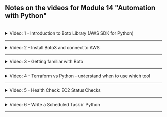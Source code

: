 ## Notes on the videos for Module 14 "Automation with Python"
<br />

<details>
<summary>Video: 1 - Introduction to Boto Library (AWS SDK for Python)</summary>
<br />

Automating repetitive maintenance tasks like
- doing regular back-ups
- doing regular clean-ups 
- configuration on existing servers 
- doing health-checks/monitoring

can be best achieved using a programming language like Python.

Boto3 is a Python library providing an AWS SDK to create, configure and manage AWS services like EC2, S3, etc. If you need to communicate with Azure or Google Cloud, there are different libraries available specific to those cloud platforms.

</details>

*****

<details>
<summary>Video: 2 - Install Boto3 and connect to AWS</summary>
<br />

To install Boto3, execute
```sh
pip3 install boto3
# ...
# Successfully installed boto3-1.26.165 botocore-1.29.165 jmespath-1.0.1 python-dateutil-2.8.2 s3transfer-0.6.1 urllib3-1.26.16
```

Now you can import Boto3 into your Python scripts and use it:
```python
import boto3
```

To connect to AWS and authenticate against your AWS account using Boto3, nothing special has to be done. Boto3 will use the configuration in the `~/.aws/config` and `~/.aws/credentials` files.

</details>

*****

<details>
<summary>Video: 3 - Getting familiar with Boto</summary>
<br />

To find a detailed documentation of the Boto3 library, check out the [Boto3 documentation page](https://boto3.amazonaws.com/v1/documentation/api/latest/index.html).
However, it is not very easy to find the documentation for the tasks you want to program. For example if we want to list all VPCs available in our region, we have to know that VPCs are related to EC2, so we click on the link for [EC2](https://boto3.amazonaws.com/v1/documentation/api/latest/reference/services/ec2.html), and 
then find the documentation for [describe_vpcs](https://boto3.amazonaws.com/v1/documentation/api/latest/reference/services/ec2/client/describe_vpcs.html), where you get information about required and optional parameters as well as about the structure of the response.

```python
import boto3

# list all available VPCs in my region
ec2_client = boto3.client('ec2')
all_available_vpcs = ec2_client.describe_vpcs()
vpcs = all_available_vpcs.get('Vpcs')
for vpc in vpcs:
    print(vpc.get('VpcId'))
    cidr_block_association_sets = vpc.get('CidrBlockAssociationSet')
    for cidr_block_association_set in cidr_block_association_sets:
        cidr_block_association_set.get('CidrBlockState').get('State')

# do the same for a region other than the default region
ec2_client = boto3.client('ec2', region_name='eu-west-3')
# ...
```

### Create VPC and Subnet
Go back to the [EC2](https://boto3.amazonaws.com/v1/documentation/api/latest/reference/services/ec2.html) documentation and search for the documentation of [create_vpc](https://boto3.amazonaws.com/v1/documentation/api/latest/reference/services/ec2/client/create_vpc.html).

```python
import boto3

# create a VPC
ec2_client = boto3.client('ec2')
vpc_resp = ec2_client.create_vpc(
    CidrBlock='10.0.0.0/16'
)
vpc_id = vpc_resp.get('Vpc').get('VpcId')

# create a subnet in the new VPC
# using the ec2 client
ec2_client.create_subnet(
    VpcId=vpc_id,
    CidrBlock='10.0.1.0/24'
)

# or using the VPC resource (resources are an object oriented abstraction using clients under the hood)
ec2_resource = boto3.resource('ec2', resource_name='...')
vpc = ec2_resource.Vpc(vpc_id)
vpc.create_subnet(
    CidrBlock='10.0.2.0/24'
)

# add a name tag to the new VPC
# using the ec2 client
ec2_client.create_tags(
    Resources=[
        vpc_id,
    ],
    Tags=[
        {
            'Key': 'Name',
            'Value': 'my-vpc',
        },
    ],
)

# or using the VPC resource
vpc.create_tags(
    Tags=[
        {
            'Key': 'Name',
            'Value': 'my-vpc',
        },
    ],
)
```

</details>

*****

<details>
<summary>Video: 4 - Terraform vs Python - understand when to use which tool</summary>
<br />

As we saw, Python can also be used for infrastructure provisioning, but Terraform is much better for this use case.

Terraform
- manages state of the infrastructure, so it knows the current state
- knows the difference of current and your configured/desired state
- is idempotent (multiple execution of same config file, will aways result in same end result)
- lets you declare the desired end result

Whereas Python
- doesn't have a state
- is not idempotent
- makes you explicitly write what you want to do (imperative style)
- is more low level, so it's more flexible and you can write very complex logic (like monitoring, creating backups, do scheduled tasks, add a web interface to all this functionality, etc.)

</details>

*****

<details>
<summary>Video: 5 - Health Check: EC2 Status Checks</summary>
<br />

Imagine you have provisioned hundreds of EC2 instances unsing Terraform. You also configured autoscaling, so there are always instances being initialized, running, shutting down or terminated. We want to have an overview of the current state of all these instances and write a Python script that periodically checks the state of all instances.

See [demo project #1](./demo-projects/1-ec2-status-check/)

</details>

*****

<details>
<summary>Video: 6 - Write a Scheduled Task in Python</summary>
<br />

To implement scheduled tasks, install the [schedule](https://pypi.org/project/schedule/) library:

```sh
pip3 install schedule
```

It allows to schedule tasks in a comfortable way:

```python
import schedule
import time

def job():
    print("I'm working...")

schedule.every(10).seconds.do(job)
schedule.every(10).minutes.do(job)
schedule.every().hour.do(job)
schedule.every().day.at("10:30").do(job)
schedule.every(5).to(10).minutes.do(job)
schedule.every().monday.do(job)
schedule.every().wednesday.at("13:15").do(job)
schedule.every().day.at("12:42", "Europe/Paris").do(job)  # needs the pytz package to be installed
schedule.every().minute.at(":17").do(job)

def job_with_argument(name):
    print(f"I am {name}")

schedule.every(10).seconds.do(job_with_argument, name="Peter")

while True:
    schedule.run_pending()
    time.sleep(1)
```

We can use it to schedule our status check task in [demo project #1](./demo-projects/1-ec2-status-check/):

```python
schedule.every(5).seconds.do(check_instance_status)
```

Run the script and terminate two instances by deleting their configuration blocks in the terraform configuration file and re-applying the terraform file. You should see the changing status information in the output of the Python script.

</details>

*****